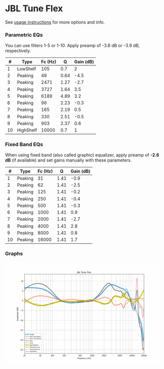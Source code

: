 # JBL Tune Flex
See [usage instructions](https://github.com/jaakkopasanen/AutoEq#usage) for more options and info.

### Parametric EQs
You can use filters 1-5 or 1-10. Apply preamp of -3.8 dB or -3.9 dB, respectively.

|   # | Type      |   Fc (Hz) |    Q |   Gain (dB) |
|-----|-----------|-----------|------|-------------|
|   1 | LowShelf  |       105 | 0.7  |         2   |
|   2 | Peaking   |        49 | 0.64 |        -4.5 |
|   3 | Peaking   |      2471 | 1.27 |        -2.7 |
|   4 | Peaking   |      3727 | 1.64 |         3.5 |
|   5 | Peaking   |      6189 | 4.89 |         3.2 |
|   6 | Peaking   |        96 | 2.23 |        -0.3 |
|   7 | Peaking   |       165 | 2.19 |         0.5 |
|   8 | Peaking   |       330 | 2.51 |        -0.5 |
|   9 | Peaking   |       903 | 2.37 |         0.6 |
|  10 | HighShelf |     10000 | 0.7  |         1   |

### Fixed Band EQs
When using fixed band (also called graphic) equalizer, apply preamp of **-2.6 dB** (if available) and set gains manually with these parameters.

|   # | Type    |   Fc (Hz) |    Q |   Gain (dB) |
|-----|---------|-----------|------|-------------|
|   1 | Peaking |        31 | 1.41 |        -0.9 |
|   2 | Peaking |        62 | 1.41 |        -2.5 |
|   3 | Peaking |       125 | 1.41 |        -0.2 |
|   4 | Peaking |       250 | 1.41 |        -0.4 |
|   5 | Peaking |       500 | 1.41 |        -0.3 |
|   6 | Peaking |      1000 | 1.41 |         0.9 |
|   7 | Peaking |      2000 | 1.41 |        -2.7 |
|   8 | Peaking |      4000 | 1.41 |         2.8 |
|   9 | Peaking |      8000 | 1.41 |         0.8 |
|  10 | Peaking |     16000 | 1.41 |         1.7 |

### Graphs
![](./JBL%20Tune%20Flex.png)
